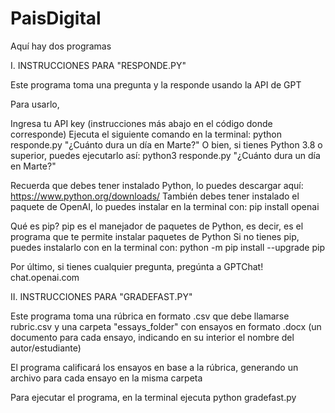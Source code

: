 # PaisDigital

Aquí hay dos programas

I. INSTRUCCIONES PARA "RESPONDE.PY"

Este programa toma una pregunta y la responde usando la API de GPT

Para usarlo,

Ingresa tu API key (instrucciones más abajo en el código donde corresponde)
Ejecuta el siguiente comando en la terminal: python responde.py "¿Cuánto dura un día en Marte?"
O bien, si tienes Python 3.8 o superior, puedes ejecutarlo así: python3 responde.py "¿Cuánto dura un día en Marte?"

Recuerda que debes tener instalado Python, lo puedes descargar aquí: https://www.python.org/downloads/ También debes tener instalado el paquete de OpenAI, lo puedes instalar en la terminal con: pip install openai

Qué es pip? pip es el manejador de paquetes de Python, es decir, es el programa que te permite instalar paquetes de Python Si no tienes pip, puedes instalarlo con en la terminal con: python -m pip install --upgrade pip

Por último, si tienes cualquier pregunta, pregúnta a GPTChat! chat.openai.com

II. INSTRUCCIONES PARA "GRADEFAST.PY" 

Este programa toma una rúbrica en formato .csv que debe llamarse rubric.csv y una carpeta "essays_folder" con ensayos en formato .docx (un documento para cada ensayo, indicando en su interior el nombre del autor/estudiante)

El programa calificará los ensayos en base a la rúbrica, generando un archivo para cada ensayo en la misma carpeta

Para ejecutar el programa, en la terminal ejecuta python gradefast.py
